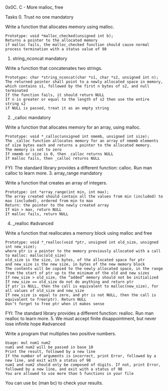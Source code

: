 0x0C. C - More malloc, free

Tasks
0. Trust no one
mandatory

Write a function that allocates memory using malloc.

    Prototype: void *malloc_checked(unsigned int b);
    Returns a pointer to the allocated memory
    if malloc fails, the malloc_checked function should cause normal process termination with a status value of 98

1. string_nconcat
mandatory

Write a function that concatenates two strings.

    Prototype: char *string_nconcat(char *s1, char *s2, unsigned int n);
    The returned pointer shall point to a newly allocated space in memory, which contains s1, followed by the first n bytes of s2, and null terminated
    If the function fails, it should return NULL
    If n is greater or equal to the length of s2 then use the entire string s2
    if NULL is passed, treat it as an empty string

2. _calloc
mandatory

Write a function that allocates memory for an array, using malloc.

    Prototype: void *_calloc(unsigned int nmemb, unsigned int size);
    The _calloc function allocates memory for an array of nmemb elements of size bytes each and returns a pointer to the allocated memory.
    The memory is set to zero
    If nmemb or size is 0, then _calloc returns NULL
    If malloc fails, then _calloc returns NULL

FYI: The standard library provides a different function: calloc. Run man calloc to learn more.
3. array_range
mandatory

Write a function that creates an array of integers.

    Prototype: int *array_range(int min, int max);
    The array created should contain all the values from min (included) to max (included), ordered from min to max
    Return: the pointer to the newly created array
    If min > max, return NULL
    If malloc fails, return NULL

4. _realloc
#advanced

Write a function that reallocates a memory block using malloc and free

    Prototype: void *_realloc(void *ptr, unsigned int old_size, unsigned int new_size);
    where ptr is a pointer to the memory previously allocated with a call to malloc: malloc(old_size)
    old_size is the size, in bytes, of the allocated space for ptr
    and new_size is the new size, in bytes of the new memory block
    The contents will be copied to the newly allocated space, in the range from the start of ptr up to the minimum of the old and new sizes
    If new_size > old_size, the “added” memory should not be initialized
    If new_size == old_size do not do anything and return ptr
    If ptr is NULL, then the call is equivalent to malloc(new_size), for all values of old_size and new_size
    If new_size is equal to zero, and ptr is not NULL, then the call is equivalent to free(ptr). Return NULL
    Don’t forget to free ptr when it makes sense

FYI: The standard library provides a different function: realloc. Run man realloc to learn more.
5. We must accept finite disappointment, but never lose infinite hope
#advanced

Write a program that multiplies two positive numbers.

    Usage: mul num1 num2
    num1 and num2 will be passed in base 10
    Print the result, followed by a new line
    If the number of arguments is incorrect, print Error, followed by a new line, and exit with a status of 98
    num1 and num2 should only be composed of digits. If not, print Error, followed by a new line, and exit with a status of 98
    You are allowed to use more than 5 functions in your file

You can use bc (man bc) to check your results.
